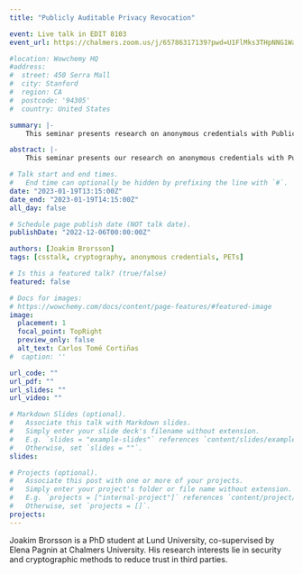 ```yaml
---
title: "Publicly Auditable Privacy Revocation"

event: Live talk in EDIT 8103
event_url: https://chalmers.zoom.us/j/65786317139?pwd=U1FlMks3THpNNG1WaFRJNkJxQXdBQT09

#location: Wowchemy HQ
#address:
#  street: 450 Serra Mall
#  city: Stanford
#  region: CA
#  postcode: '94305'
#  country: United States

summary: |-
    This seminar presents research on anonymous credentials with Publicly Auditable Privacy Revocation (PAPR). PAPR credentials simultaneously provide conditional user privacy and auditable privacy revocation for credential systems.

abstract: |-
    This seminar presents our research on anonymous credentials with Publicly Auditable Privacy Revocation (PAPR). PAPR credentials simultaneously provide conditional user privacy and auditable privacy revocation for credential systems. The first property implies that users keep their identity private when authenticating unless and until an appointed authority requests to revoke this privacy, retroactively. The second property enforces that the auditors can verify whether or not this authority has revoked privacy from an issued credential (i.e. learned the identity of the user who owns that credential), holding the authority accountable. In other words, the second property enriches privacy revocation for anonymous credentials with transparency by design, effectively discouraging such systems from being used for mass surveillance.

# Talk start and end times.
#   End time can optionally be hidden by prefixing the line with `#`.
date: "2023-01-19T13:15:00Z"
date_end: "2023-01-19T14:15:00Z"
all_day: false

# Schedule page publish date (NOT talk date).
publishDate: "2022-12-06T00:00:00Z"

authors: [Joakim Brorsson]
tags: [csstalk, cryptography, anonymous credentials, PETs]

# Is this a featured talk? (true/false)
featured: false

# Docs for images:
# https://wowchemy.com/docs/content/page-features/#featured-image
image:
  placement: 1
  focal_point: TopRight
  preview_only: false
  alt_text: Carlos Tomé Cortiñas
#  caption: ''

url_code: ""
url_pdf: ""
url_slides: ""
url_video: ""

# Markdown Slides (optional).
#   Associate this talk with Markdown slides.
#   Simply enter your slide deck's filename without extension.
#   E.g. `slides = "example-slides"` references `content/slides/example-slides.md`.
#   Otherwise, set `slides = ""`.
slides:

# Projects (optional).
#   Associate this post with one or more of your projects.
#   Simply enter your project's folder or file name without extension.
#   E.g. `projects = ["internal-project"]` references `content/project/deep-learning/index.md`.
#   Otherwise, set `projects = []`.
projects:
---
```


Joakim Brorsson is a PhD student at Lund University, co-supervised by Elena Pagnin at Chalmers University. His research interests lie in security and cryptographic methods to reduce trust in third parties.
